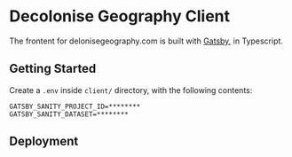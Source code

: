# Decolonise Geography Client

The frontent for delonisegeography.com is built with [Gatsby](https://www.gatsbyjs.com/), in Typescript.

## Getting Started

Create a `.env` inside `client/` directory, with the following contents:
```
GATSBY_SANITY_PROJECT_ID=********
GATSBY_SANITY_DATASET=********
```

## Deployment